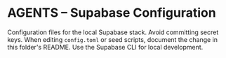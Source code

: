 # AGENTS – Supabase Configuration

Configuration files for the local Supabase stack. Avoid committing secret keys. When editing `config.toml` or seed scripts, document the change in this folder's README. Use the Supabase CLI for local development.
